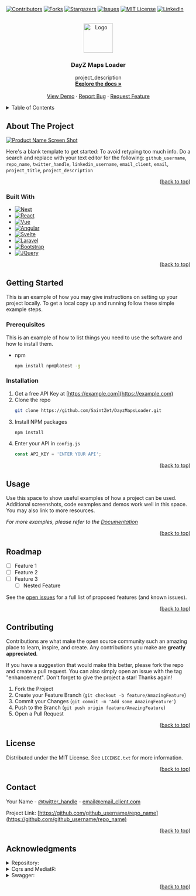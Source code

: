 <a name="readme-top"></a>

<!-- PROJECT SHIELDS -->
<!--
*** I'm using markdown "reference style" links for readability.
*** Reference links are enclosed in brackets [ ] instead of parentheses ( ).
*** See the bottom of this document for the declaration of the reference variables
*** for contributors-url, forks-url, etc. This is an optional, concise syntax you may use.
*** https://www.markdownguide.org/basic-syntax/#reference-style-links
-->
[![Contributors][contributors-shield]][contributors-url]
[![Forks][forks-shield]][forks-url]
[![Stargazers][stars-shield]][stars-url]
[![Issues][issues-shield]][issues-url]
[![MIT License][license-shield]][license-url]
[![LinkedIn][linkedin-shield]][linkedin-url]



<!-- PROJECT LOGO -->
<br />
<div align="center">
  <a href="https://github.com/SaintZet/DayzMapsLoader">
    <img src="images/logo.png" alt="Logo" width="80" height="80">
  </a>

<h3 align="center">DayZ Maps Loader</h3>

  <p align="center">
    project_description
    <br />
    <a href="https://github.com/SaintZet/DayzMapsLoader"><strong>Explore the docs »</strong></a>
    <br />
    <br />
    <a href="https://github.com/SaintZet/DayzMapsLoader">View Demo</a>
    ·
    <a href="https://github.com/SaintZet/DayzMapsLoader/issues">Report Bug</a>
    ·
    <a href="https://github.com/SaintZet/DayzMapsLoader/issues">Request Feature</a>
  </p>
</div>



<!-- TABLE OF CONTENTS -->
<details>
  <summary>Table of Contents</summary>
  <ol>
    <li>
      <a href="#about-the-project">About The Project</a>
      <ul>
        <li><a href="#built-with">Built With</a></li>
      </ul>
    </li>
    <li>
      <a href="#getting-started">Getting Started</a>
      <ul>
        <li><a href="#prerequisites">Prerequisites</a></li>
        <li><a href="#installation">Installation</a></li>
      </ul>
    </li>
    <li><a href="#usage">Usage</a></li>
    <li><a href="#roadmap">Roadmap</a></li>
    <li><a href="#contributing">Contributing</a></li>
    <li><a href="#license">License</a></li>
    <li><a href="#contact">Contact</a></li>
    <li><a href="#acknowledgments">Acknowledgments</a></li>
  </ol>
</details>



<!-- ABOUT THE PROJECT -->
## About The Project

[![Product Name Screen Shot][product-screenshot]](https://example.com)

Here's a blank template to get started: To avoid retyping too much info. Do a search and replace with your text editor for the following: `github_username`, `repo_name`, `twitter_handle`, `linkedin_username`, `email_client`, `email`, `project_title`, `project_description`

<p align="right">(<a href="#readme-top">back to top</a>)</p>



### Built With

* [![Next][Next.js]][Next-url]
* [![React][React.js]][React-url]
* [![Vue][Vue.js]][Vue-url]
* [![Angular][Angular.io]][Angular-url]
* [![Svelte][Svelte.dev]][Svelte-url]
* [![Laravel][Laravel.com]][Laravel-url]
* [![Bootstrap][Bootstrap.com]][Bootstrap-url]
* [![JQuery][JQuery.com]][JQuery-url]

<p align="right">(<a href="#readme-top">back to top</a>)</p>



<!-- GETTING STARTED -->
## Getting Started

This is an example of how you may give instructions on setting up your project locally.
To get a local copy up and running follow these simple example steps.

### Prerequisites

This is an example of how to list things you need to use the software and how to install them.
* npm
  ```sh
  npm install npm@latest -g
  ```

### Installation

1. Get a free API Key at [https://example.com](https://example.com)
2. Clone the repo
   ```sh
   git clone https://github.com/SaintZet/DayzMapsLoader.git
   ```
3. Install NPM packages
   ```sh
   npm install
   ```
4. Enter your API in `config.js`
   ```js
   const API_KEY = 'ENTER YOUR API';
   ```

<p align="right">(<a href="#readme-top">back to top</a>)</p>



<!-- USAGE EXAMPLES -->
## Usage

Use this space to show useful examples of how a project can be used. Additional screenshots, code examples and demos work well in this space. You may also link to more resources.

_For more examples, please refer to the [Documentation](https://example.com)_

<p align="right">(<a href="#readme-top">back to top</a>)</p>



<!-- ROADMAP -->
## Roadmap

- [ ] Feature 1
- [ ] Feature 2
- [ ] Feature 3
    - [ ] Nested Feature

See the [open issues](https://github.com/github_username/repo_name/issues) for a full list of proposed features (and known issues).

<p align="right">(<a href="#readme-top">back to top</a>)</p>



<!-- CONTRIBUTING -->
## Contributing

Contributions are what make the open source community such an amazing place to learn, inspire, and create. Any contributions you make are **greatly appreciated**.

If you have a suggestion that would make this better, please fork the repo and create a pull request. You can also simply open an issue with the tag "enhancement".
Don't forget to give the project a star! Thanks again!

1. Fork the Project
2. Create your Feature Branch (`git checkout -b feature/AmazingFeature`)
3. Commit your Changes (`git commit -m 'Add some AmazingFeature'`)
4. Push to the Branch (`git push origin feature/AmazingFeature`)
5. Open a Pull Request

<p align="right">(<a href="#readme-top">back to top</a>)</p>



<!-- LICENSE -->
## License

Distributed under the MIT License. See `LICENSE.txt` for more information.

<p align="right">(<a href="#readme-top">back to top</a>)</p>



<!-- CONTACT -->
## Contact

Your Name - [@twitter_handle](https://twitter.com/twitter_handle) - email@email_client.com

Project Link: [https://github.com/github_username/repo_name](https://github.com/github_username/repo_name)

<p align="right">(<a href="#readme-top">back to top</a>)</p>

<!-- ACKNOWLEDGMENTS -->
## Acknowledgments

<details>
<summary>Repository:</summary>
<ul>
 <li>https://www.programmingwithwolfgang.com/repository-pattern-net-core/</li>
 <li>https://dotnettutorials.net/lesson/repository-design-pattern-csharp/</li>
 <li>https://exceptionnotfound.net/the-repository-service-pattern-with-dependency-injection-and-asp-net-core/</li>
 <li>https://mentormate.com/blog/service-and-repository-layer-interaction-in-c/</li>
 <li>https://gunnarpeipman.com/ef-core-repository-unit-of-work/</li>
</ul>
</details>

<details>
<summary>Cqrs and MediatR:</summary>
<ul>
  <li>https://codeopinion.com/should-you-use-the-repository-pattern-with-cqrs-yes-and-no/</li>
  <li>https://abdelmajid-baco.medium.com/cqrs-pattern-with-c-a9aff05aae3f</li>
  <li>https://code-maze.com/cqrs-mediatr-in-aspnet-core/</li>
  <li>https://learn.microsoft.com/en-us/dotnet/architecture/microservices/microservice-ddd-cqrs-patterns/microservice-application-layer-implementation-web-api</li>
  <li>https://www.puresourcecode.com/dotnet/introducing-cqrs-in-the-architecture/</li>
  <li>https://medium.com/@dbottiau/a-naive-introduction-to-cqrs-in-c-9d0d99cd2d54</li>
  <li>https://learn.microsoft.com/en-us/dotnet/architecture/microservices/microservice-ddd-cqrs-patterns/cqrs-microservice-reads</li>
</ul>
</details>

<details>
<summary>Swagger:</summary>
<ul>
  <li>https://github.com/ostranme/swagger-ui-themes</li>
  <li>https://learn.microsoft.com/en-us/aspnet/core/tutorials/getting-started-with-swashbuckle?view=aspnetcore-7.0&tabs=visual-studio</li>
</ul>
</details>

<p align="right">(<a href="#readme-top">back to top</a>)</p>



<!-- MARKDOWN LINKS & IMAGES -->
<!-- https://www.markdownguide.org/basic-syntax/#reference-style-links -->
[contributors-shield]: https://img.shields.io/github/contributors/SaintZet/DayzMapsLoader.svg?style=for-the-badge
[contributors-url]: https://github.com/SaintZet/DayzMapsLoader/graphs/contributors
[forks-shield]: https://img.shields.io/github/forks/SaintZet/DayzMapsLoader.svg?style=for-the-badge
[forks-url]: https://github.com/SaintZet/DayzMapsLoader/network/members
[stars-shield]: https://img.shields.io/github/stars/SaintZet/DayzMapsLoader.svg?style=for-the-badge
[stars-url]: https://github.com/SaintZet/DayzMapsLoader/stargazers
[issues-shield]: https://img.shields.io/github/issues/SaintZet/DayzMapsLoader.svg?style=for-the-badge
[issues-url]: https://github.com/SaintZet/DayzMapsLoader/issues
[license-shield]: https://img.shields.io/github/license/SaintZet/DayzMapsLoader.svg?style=for-the-badge
[license-url]: https://github.com/SaintZet/DayzMapsLoader/blob/master/LICENSE.txt
[linkedin-shield]: https://img.shields.io/badge/-LinkedIn-black.svg?style=for-the-badge&logo=linkedin&colorB=555
[linkedin-url]: https://www.linkedin.com/in/serhii-chepets/

[product-screenshot]: images/screenshot.png

[Next.js]: https://img.shields.io/badge/-.NET%206.0-blueviolet
[Next-url]: https://nextjs.org/
[React.js]: https://img.shields.io/badge/React-20232A?style=for-the-badge&logo=react&logoColor=61DAFB
[React-url]: https://reactjs.org/
[Vue.js]: https://img.shields.io/badge/Vue.js-35495E?style=for-the-badge&logo=vuedotjs&logoColor=4FC08D
[Vue-url]: https://vuejs.org/
[Angular.io]: https://img.shields.io/badge/Angular-DD0031?style=for-the-badge&logo=angular&logoColor=white
[Angular-url]: https://angular.io/
[Svelte.dev]: https://img.shields.io/badge/Svelte-4A4A55?style=for-the-badge&logo=svelte&logoColor=FF3E00
[Svelte-url]: https://svelte.dev/
[Laravel.com]: https://img.shields.io/badge/Laravel-FF2D20?style=for-the-badge&logo=laravel&logoColor=white
[Laravel-url]: https://laravel.com
[Bootstrap.com]: https://img.shields.io/badge/Bootstrap-563D7C?style=for-the-badge&logo=bootstrap&logoColor=white
[Bootstrap-url]: https://getbootstrap.com
[JQuery.com]: https://img.shields.io/badge/jQuery-0769AD?style=for-the-badge&logo=jquery&logoColor=white
[JQuery-url]: https://jquery.com
